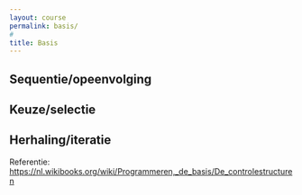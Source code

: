 ```yaml
---
layout: course
permalink: basis/
#
title: Basis
---
```

## Sequentie/opeenvolging
## Keuze/selectie
## Herhaling/iteratie

Referentie: https://nl.wikibooks.org/wiki/Programmeren,_de_basis/De_controlestructuren